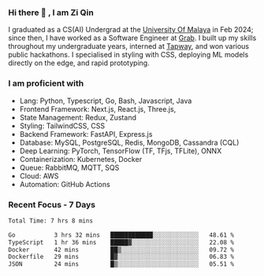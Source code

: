 <!-- <img height="180rem" width="100%" src="https://github.com/ziqinyeow/ziqinyeow/blob/main/header.png?raw=true" /> -->

### Hi there 👋 , I am Zi Qin
<!-- ![visitors](https://visitor-badge.glitch.me/badge?page_id=page.id) -->

I graduated as a CS(AI) Undergrad at the [University Of Malaya](https://www.um.edu.my/) in Feb 2024; since then, I have worked as a Software Engineer at [Grab](https://www.grab.com/my/). I built up my skills throughout my undergraduate years, interned at [Tapway](https://gotapway.com/), and won various public hackathons. I specialised in styling with CSS, deploying ML models directly on the edge, and rapid prototyping.

### I am proficient with

- Lang: Python, Typescript, Go, Bash, Javascript, Java
- Frontend Framework: Next.js, React.js, Three.js,
- State Management: Redux, Zustand
- Styling: TailwindCSS, CSS
- Backend Framework: FastAPI, Express.js
- Database: MySQL, PostgreSQL, Redis, MongoDB, Cassandra (CQL)
- Deep Learning: PyTorch, TensorFlow (TF, TFjs, TFLite), ONNX
- Containerization: Kubernetes, Docker
- Queue: RabbitMQ, MQTT, SQS
- Cloud: AWS
- Automation: GitHub Actions

### Recent Focus - 7 Days
<!--START_SECTION:waka-->

```txt
Total Time: 7 hrs 8 mins

Go           3 hrs 32 mins   ████████████░░░░░░░░░░░░░   48.61 %
TypeScript   1 hr 36 mins    █████▓░░░░░░░░░░░░░░░░░░░   22.08 %
Docker       42 mins         ██▒░░░░░░░░░░░░░░░░░░░░░░   09.72 %
Dockerfile   29 mins         █▓░░░░░░░░░░░░░░░░░░░░░░░   06.83 %
JSON         24 mins         █▒░░░░░░░░░░░░░░░░░░░░░░░   05.51 %
```

<!--END_SECTION:waka-->

<!--![Leetcode Stats](https://leetcard.jacoblin.cool/ziqinyeow?ext=heatmap&theme=light,nord&width=1200&height=400)-->
